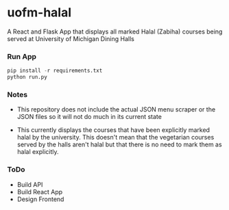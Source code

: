 # uofm-halal
A React and Flask App that displays all marked Halal (Zabiha) courses being served at University of Michigan Dining Halls

### Run App
``` python
pip install -r requirements.txt
python run.py
```

### Notes 

* This repository does not include the actual
JSON menu scraper or the JSON files so it will
not do much in its current state

* This currently displays the courses that have
been explicitly marked halal by the university. 
This doesn't mean that the vegetarian courses
served by the halls aren't halal but that there is no 
need to mark them as halal explicitly.

### ToDo

* Build API 
* Build React App
* Design Frontend



